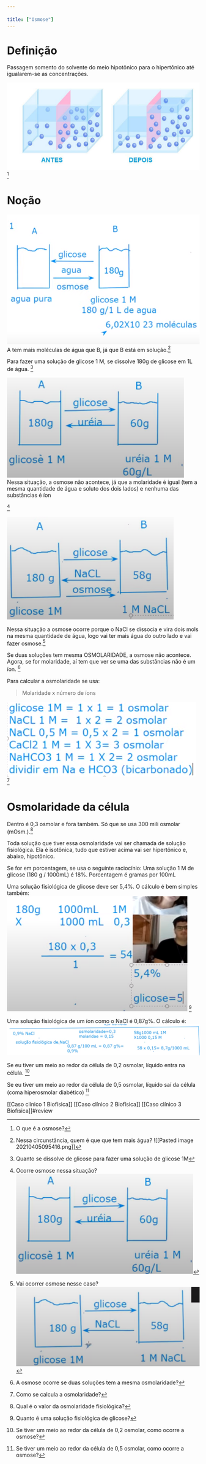 ```yaml
---

title: ["Osmose"]
---
```

# Definição
Passagem somento do solvente do meio hipotônico para o hipertônico até igualarem-se as concentrações.

![Pasted image 20210402181453.png](Pasted%20image%2020210402181453.png) [^151371]

[^151371]: O que é a osmose?


# Noção
![Pasted image 20210402181708.png](Pasted%20image%2020210402181708.png)
A tem mais moléculas de água que B, já que B está em solução.[^169115]

[^169115]: Nessa circunstância, quem é que que tem mais água? ![[Pasted image 20210405095416.png]]


Para fazer uma solução de glicose 1 M, se dissolve 180g de glicose em 1L de água. [^389069]

[^389069]: Quanto se dissolve de glicose para fazer uma solução de glicose 1M


![Pasted image 20210402200218.png](Pasted%20image%2020210402200218.png)
Nessa situação, a osmose não acontece, já que a molaridade é igual (tem a mesma quantidade de água e soluto dos dois lados) e nenhuma das substâncias é íon

[^502563]

[^502563]: Ocorre osmose nessa situação? ![Pasted image 20210402200459.png](Pasted%20image%2020210402200459.png)

![Pasted image 20210402201232.png](Pasted%20image%2020210402201232.png)

Nessa situação a osmose ocorre porque o NaCl se dissocia e vira dois mols na mesma quantidade de água, logo vai ter mais água do outro lado e vai fazer osmose.[^940388]

[^940388]: Vai ocorrer osmose nesse caso? ![Pasted image 20210402201347.png](Pasted%20image%2020210402201347.png)

Se duas soluções tem mesma OSMOLARIDADE, a osmose não acontece. Agora, se for molaridade, aí tem que ver se uma das substâncias não é um íon. [^53715]

[^53715]: A osmose ocorre se duas soluções tem a mesma osmolaridade?


Para calcular a osmolaridade se usa:
> Molaridade x número de íons

![Pasted image 20210402202929.png](Pasted%20image%2020210402202929.png) [^33217]

[^33217]: Como se calcula a osmolaridade?


# Osmolaridade da célula
Dentro é 0,3 osmolar e fora também. Só que se usa 300 mili osmolar (mOsm.).[^976018]

[^976018]: Qual é o valor da osmolaridade fisiológica?


Toda solução que tiver essa osmolaridade vai ser chamada de solução fisiológica. Ela é isotônica, tudo que estiver acima vai ser hipertônico e, abaixo, hipotônico.

Se for em porcentagem, se usa o seguinte raciocínio:
Uma solução 1 M de glicose (180 g / 1000mL) é 18%. Porcentagem é gramas por 100mL

Uma solução fisiológica de glicose deve ser 5,4%. O cálculo é bem simples também:
![Pasted image 20210402204511.png](Pasted%20image%2020210402204511.png) [^291646]

[^291646]: Quanto é uma solução fisiológica de glicose?


Uma solução fisiológica de um íon como o NaCl é 0,87g%. O cálculo é:
![Pasted image 20210402205611.png](Pasted%20image%2020210402205611.png)

Se eu tiver um meio ao redor da célula de 0,2 osmolar, líquido entra na célula. [^33123]

[^33123]: Se tiver um meio ao redor da célula de 0,2 osmolar, como ocorre a osmose?


Se eu tiver um meio ao redor da célula de 0,5 osmolar, líquido saí da célula (coma hiperosmolar diabético) [^273520]

[^273520]: Se tiver um meio ao redor da célula de 0,5 osmolar, como ocorre a osmose?


[[Caso clínico 1 Biofísica]]
[[Caso clínico 2 Biofísica]]
[[Caso clínico 3 Biofísica]]#review 

